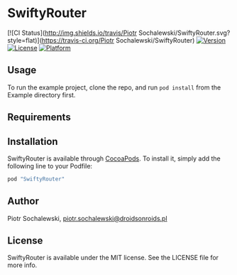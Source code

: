 # SwiftyRouter

[![CI Status](http://img.shields.io/travis/Piotr Sochalewski/SwiftyRouter.svg?style=flat)](https://travis-ci.org/Piotr Sochalewski/SwiftyRouter)
[![Version](https://img.shields.io/cocoapods/v/SwiftyRouter.svg?style=flat)](http://cocoapods.org/pods/SwiftyRouter)
[![License](https://img.shields.io/cocoapods/l/SwiftyRouter.svg?style=flat)](http://cocoapods.org/pods/SwiftyRouter)
[![Platform](https://img.shields.io/cocoapods/p/SwiftyRouter.svg?style=flat)](http://cocoapods.org/pods/SwiftyRouter)

## Usage

To run the example project, clone the repo, and run `pod install` from the Example directory first.

## Requirements

## Installation

SwiftyRouter is available through [CocoaPods](http://cocoapods.org). To install
it, simply add the following line to your Podfile:

```ruby
pod "SwiftyRouter"
```

## Author

Piotr Sochalewski, piotr.sochalewski@droidsonroids.pl

## License

SwiftyRouter is available under the MIT license. See the LICENSE file for more info.
